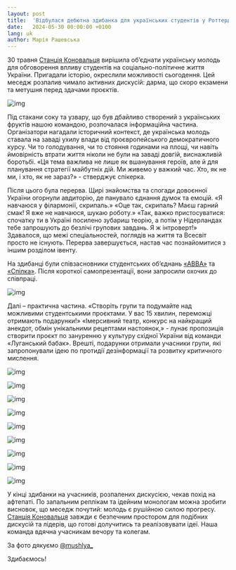 ```yaml
---
layout: post
title:  'Відбулася дебютна здибанка для українських студентів у Роттердамі. “Як молодь творить історію”'
date:   2024-05-30 00:00:00 +0100
lang: uk
author: Марія Рашевська
---
```


30 травня [Станція Коновальця](https://www.konovalets-station.com/) вирішила об’єднати українську молодь для обговорення впливу студентів на соціально-політичне життя України. Пригадали історію, окреслили можливості сьогодення. Цей меседж розпалив чимало активних дискусій: дарма, що скоро екзамени та метушня перед здачами проєктів. 

![img](/assets/images/2024-06-10/P1080377.JPG)

Під стакани соку та узвару, що був дбайливо створений з українських фруктів нашою командою, розпочалася інформаційна частина. Організатори нагадали історичний контекст, де українська молодь ставала на заваді ухилу влади від проєвропейського демократичного курсу. Чи то голодування, чи то стояння годинами на площі, чи навіть ймовірність втрати життя ніколи не були на заваді довгій, виснажливій боротьбі. «Ця тема важлива не лише як вшанування героїв, але й для планування стратегії майбутніх дій. Ми живемо у важкий час. Хто, як не ми, і хто, як не зараз?» - стверджує спікерка. 

Після цього була перерва. Щирі знайомства та спогади довоєнної України огорнули авдиторію, де панувало єднання думок та емоцій. «Я навчаюся у філармонії, скрипаль.» «Оце так, скрипаль? Маєш гарний смак! Я вже не навчаюся, шукаю роботу.» «Так, важко пристосуватися: спочатку ти в Україні посилено зубариш теорію, а потім у Нідерландах тебе запрошують до безлічі групових завдань. Я ж інтроверт!» Здавалося, що межі спеціальностей, поглядів на життя та Всесвіт просто не існують. Перерва завершується, настав час познайомитися з іншим розділом івенту. 

На здибанці були співзасновники студентських об’єднань [«АВВА»](https://www.instagram.com/abba.association.leiden/) та [«Спілка»](https://www.instagram.com/spilka.eur/). Після короткої самопрезентації, вони запросили охочих до співпраці. 

![img](/assets/images/2024-06-10/P1080383.JPG)

Далі – практична частина. «Створіть групи та подумайте над можливими студентськими проєктами. У вас 15 хвилин, переможці отримають подарунки!» «Імерсивний театр, конкурс на найкращий анекдот, обмін унікальними рецептами настоянок,» - лунає пропозиція створити проєкт по зануренню у культуру східної України від команди «Луганський бабак». Врешті, подарунки отримали учасники групи, які запропонували ідею по протидії дезінформації та розвитку критичного мислення. 

![img](/assets/images/2024-06-10/P1080657.JPG)

![img](/assets/images/2024-06-10/P1080563.JPG)

![img](/assets/images/2024-06-10/P1080603.JPG)

![img](/assets/images/2024-06-10/P1080542.JPG)

![img](/assets/images/2024-06-10/P1080619.JPG)

![img](/assets/images/2024-06-10/P1080460.JPG)

![img](/assets/images/2024-06-10/P1080665.JPG)

![img](/assets/images/2024-06-10/P1080521.JPG)

![img](/assets/images/2024-06-10/P1080436.JPG)


У кінці здибанки на учасників, розпалених дискусією, чекав похід на афтепаті. По запальним реплікам та ідейним монологам можна зробити висновок, що меседж почутий: молодь є рушійною силою прогресу. [Станція Коновальця](konovalets-station.com) завжди є безпечним простором для подібних дискусій та лідерів, що готові долучитись та реалізовувати ідеї. Наша команда вдячна учасникам вечору та колегам.

За фото дякуємо [@mushlya_](https://www.instagram.com/mushlya_/)

Здибаємось!




